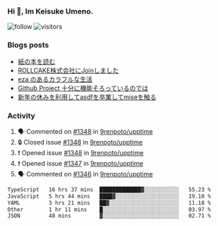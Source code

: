 ### Hi 👋, Im Keisuke Umeno.

<!--
**9renpoto/9renpoto** is a ✨ _special_ ✨ repository because its `README.md` (this file) appears on your GitHub profile.

Here are some ideas to get you started:

- 🔭 I’m currently working on ...
- 🌱 I’m currently learning ...
- 👯 I’m looking to collaborate on ...
- 🤔 I’m looking for help with ...
- 💬 Ask me about ...
- 📫 How to reach me: ...
- 😄 Pronouns: ...
- ⚡ Fun fact: ...
-->

![follow](https://img.shields.io/github/followers/9renpoto?label=Follow&style=social)
![visitors](https://komarev.com/ghpvc/?username=9renpoto&label=Profile%20views&color=0e75b6&style=flat)

### Blogs posts

<!-- BLOG-POST-LIST:START -->
- [紙の本を読む](https://9renpoto.win/entry/2024/02/25/reading-papar-book)
- [ROLLCAKE株式会社にJoinしました](https://9renpoto.win/entry/2024/02/11/join)
- [eza のあるカラフルな生活](https://9renpoto.win/entry/2024/02/01/eza)
- [Github Project 十分に機能そろっているのでは](https://9renpoto.win/entry/2024/01/14/gh-projects)
- [新年の休みを利用してasdfを卒業してmiseを触る](https://9renpoto.win/entry/2024/01/07/mise)
<!-- BLOG-POST-LIST:END -->

### Activity

<!--START_SECTION:activity-->
1. 🗣 Commented on [#1348](https://github.com/9renpoto/upptime/issues/1348#issuecomment-1967928860) in [9renpoto/upptime](https://github.com/9renpoto/upptime)
2. 🔒 Closed issue [#1348](https://github.com/9renpoto/upptime/issues/1348) in [9renpoto/upptime](https://github.com/9renpoto/upptime)
3. ❗ Opened issue [#1348](https://github.com/9renpoto/upptime/issues/1348) in [9renpoto/upptime](https://github.com/9renpoto/upptime)
4. ❗ Opened issue [#1347](https://github.com/9renpoto/upptime/issues/1347) in [9renpoto/upptime](https://github.com/9renpoto/upptime)
5. 🗣 Commented on [#1346](https://github.com/9renpoto/upptime/issues/1346#issuecomment-1967886562) in [9renpoto/upptime](https://github.com/9renpoto/upptime)
<!--END_SECTION:activity-->

<!--START_SECTION:waka-->

```txt
TypeScript   16 hrs 37 mins  █████████████▓░░░░░░░░░░░   55.23 %
JavaScript   5 hrs 44 mins   ████▓░░░░░░░░░░░░░░░░░░░░   19.10 %
YAML         3 hrs 21 mins   ██▓░░░░░░░░░░░░░░░░░░░░░░   11.18 %
Other        1 hr 11 mins    █░░░░░░░░░░░░░░░░░░░░░░░░   03.97 %
JSON         48 mins         ▓░░░░░░░░░░░░░░░░░░░░░░░░   02.71 %
```

<!--END_SECTION:waka-->
